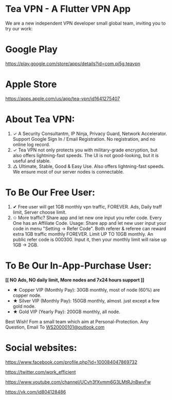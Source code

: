 # Tea VPN - A Flutter VPN App

We are a new independent VPN developer small global team, inviting you to try our work:

# Google Play

<https://play.google.com/store/apps/details?id=com.pi5g.teavpn>

# Apple Store

<https://apps.apple.com/us/app/tea-vpn/id1641275407>


# About Tea VPN:
1. ✓ A Security Consultantm, IP Ninja, Privacy Guard, Network Accelerator. Support Google Sign In / Email Registration. No registration, and no online log record.
1. ✓ Tea VPN not only protects you with military-grade encryption, but also offers lightning-fast speeds.  The UI is not good-looking, but it is useful and stable. 
1. △ Ultimate, Stable, Good & Easy Use. Also offers lightning-fast speeds. We ensure most of our server nodes is connectable. 

# To Be Our Free User: 
1. ✔ Free user will get 1GB monthly vpn traffic, FOREVER. Ads, Daily traff limit, Server choose limit. 
1. ✩ More traffic? Share app and let new one input you refer code. Every One has an Affiliate Code. Usage: Share app and let new user input your code in menu "Setting -> Refer Code". Both referer & referee can reward extra 1GB traffic monthly FOREVER. Limit UP TO 10GB monthly. An public refer code is 000300. Input it, then your monthly limit will raise up 1GB -> 2GB. 

# To Be Our In-App-Purchase User: 

**[[ NO Ads, NO daily limit, More nodes and 7x24 hours support ]]**
* ★ Copper VIP (Monthly Pay): 30GB monthly,  most of node (60%) are copper node. 
* ★ Silver VIP (Monthly Pay): 150GB monthly, almost. just except a few gold node. 
* ★ Gold VIP   (Yearly  Pay): 200GB monthly, all node. 

Best Wish! Fom a small team which aim at Personal-Protection. Any Question, Email To WS20000101@outlook.com

# Social websites:

<https://www.facebook.com/profile.php?id=100084047869732>

<https://twitter.com/work_efficient>

<https://www.youtube.com/channel/UCvh3fXvmm6G3LMtRJnBwvFw>

<https://vk.com/id804128486>
